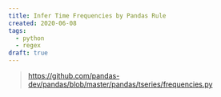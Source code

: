 ```yaml
---
title: Infer Time Frequencies by Pandas Rule
created: 2020-06-08
tags:
  - python
  - regex
draft: true
---
```


> https://github.com/pandas-dev/pandas/blob/master/pandas/tseries/frequencies.py
